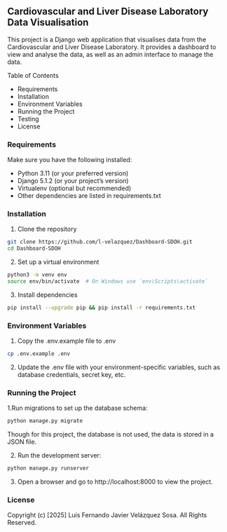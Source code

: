 Cardiovascular and Liver Disease Laboratory Data Visualisation
---

This project is a Django web application that visualises data from the Cardiovascular and Liver Disease Laboratory. It provides a dashboard to view and analyse the data, as well as an admin interface to manage the data.

Table of Contents

- Requirements
- Installation
- Environment Variables
- Running the Project
- Testing
- License

### Requirements

Make sure you have the following installed:

- Python 3.11 (or your preferred version)
- Django 5.1.2 (or your project’s version)
- Virtualenv (optional but recommended)
- Other dependencies are listed in requirements.txt

### Installation

1. Clone the repository

```sh
git clone https://github.com/l-velazquez/Dashboard-SDOH.git
cd Dashboard-SDOH
```

2. Set up a virtual environment

```sh
python3 -m venv env
source env/bin/activate  # On Windows use `env\Scripts\activate`
```

3. Install dependencies

```sh
pip install --upgrade pip && pip install -r requirements.txt
```

### Environment Variables

1. Copy the .env.example file to .env

```sh
cp .env.example .env
```

2. Update the .env file with your environment-specific variables, such as database credentials, secret key, etc.

### Running the Project

1.Run migrations to set up the database schema:

```sh
python manage.py migrate
```

Though for this project, the database is not used, the data is stored in a JSON file.

2. Run the development server:

```sh
python manage.py runserver
```

3. Open a browser and go to http://localhost:8000 to view the project.

### License

Copyright (c) [2025] Luis Fernando Javier Velázquez Sosa. All Rights Reserved.
